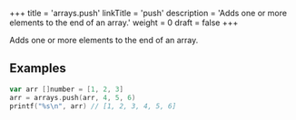 +++
title = 'arrays.push'
linkTitle = 'push'
description = 'Adds one or more elements to the end of an array.'
weight = 0
draft = false
+++

Adds one or more elements to the end of an array.

## Examples

```go
var arr []number = [1, 2, 3]
arr = arrays.push(arr, 4, 5, 6)
printf("%s\n", arr) // [1, 2, 3, 4, 5, 6]
```

